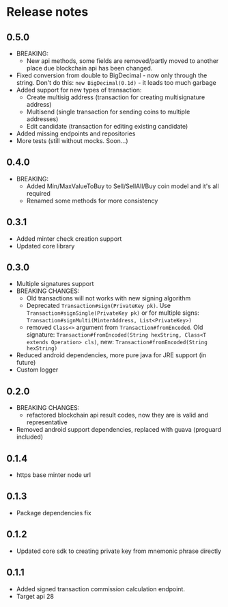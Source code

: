 # Release notes

## 0.5.0
 - BREAKING:
    - New api methods, some fields are removed/partly moved to another place due blockchain api has been changed.
 - Fixed conversion from double to BigDecimal - now only through the string. Don't do this: `new BigDecimal(0.1d)` - it leads too much garbage
 - Added support for new types of transaction:
    - Create multisig address (transaction for creating multisignature address)
    - Multisend (single transaction for sending coins to multiple addresses)
    - Edit candidate (transaction for editing existing candidate)
 - Added missing endpoints and repositories
 - More tests (still without mocks. Soon...)


## 0.4.0
 - BREAKING: 
    - Added Min/MaxValueToBuy to Sell/SellAll/Buy coin model and it's all required
    - Renamed some methods for more consistency

## 0.3.1
 - Added minter check creation support
 - Updated core library

## 0.3.0
 - Multiple signatures support
 - BREAKING CHANGES:
    - Old transactions will not works with new signing algorithm
    - Deprecated `Transaction#sign(PrivateKey pk)`.
   Use `Transaction#signSingle(PrivateKey pk)`
   or for multiple signs: `Transaction#signMulti(MinterAddress, List<PrivateKey>)`
    - removed `Class<>` argument from `Transaction#fromEncoded`.
        Old signature: `Transaction#fromEncoded(String hexString, Class<T extends Operation> cls)`,
     new: `Transaction#fromEncoded(String hexString)`
 - Reduced android dependencies, more pure java for JRE support (in future)
 - Custom logger

## 0.2.0
 - BREAKING CHANGES:
    - refactored blockchain api result codes, now they are is valid and representative
 - Removed android support dependencies, replaced with guava (proguard included)

## 0.1.4
 - https base minter node url

## 0.1.3
 - Package dependencies fix

## 0.1.2
 - Updated core sdk to creating private key from mnemonic phrase directly

## 0.1.1
 - Added signed transaction commission calculation endpoint.
 - Target api 28